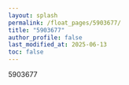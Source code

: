 ```yaml
---
layout: splash
permalink: /float_pages/5903677/
title: "5903677"
author_profile: false
last_modified_at: 2025-06-13
toc: false
---
```

 
5903677
